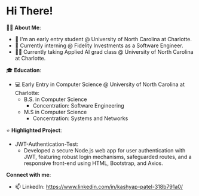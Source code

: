# Hi There!

🙍‍♂️ **About Me**:
- 🏫 I'm an early entry student @ University of North Carolina at Charlotte.
- 💼 Currently interning @ Fidelity Investments as a Software Engineer.
- 👨‍💻 Currently taking Applied AI grad class @ University of North Carolina at Charlotte.


🎓 **Education**:
- 💻 Early Entry in Computer Science @ University of North Carolina at Charlotte:
  - B.S. in Computer Science
    - Concentration: Software Engineering
  - M.S in Computer Science
    - Concentration: Systems and Networks


⭐ **Highlighted Project**:
- JWT-Authentication-Test:
  - Developed a secure Node.js web app for user authentication with JWT, featuring robust login mechanisms, safeguarded routes, and a responsive front-end using HTML, Bootstrap, and Axios.


**Connect with me**:
- 📫 LinkedIn: https://www.linkedin.com/in/kashyap-patel-318b791a0/
